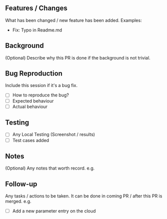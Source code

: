 ## Features / Changes

What has been changed / new feature has been added.
Examples:

- Fix: Typo in Readme.md

## Background

(Optional) Describe why this PR is done if the background is not trivial.

## Bug Reproduction

Include this session if it's a bug fix.

- [ ] How to reproduce the bug?
- [ ] Expected behaviour
- [ ] Actual behaviour

## Testing

- [ ] Any Local Testing (Screenshot / results)
- [ ] Test cases added

## Notes

(Optional) Any notes that worth record. e.g.

## Follow-up

Any tasks / actions to be taken. It can be done in coming PR / after this PR is merged. e.g.

- [ ] Add a new parameter entry on the cloud
